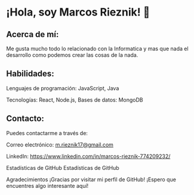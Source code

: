 # ¡Hola, soy Marcos Rieznik! 👋

## Acerca de mí:

Me gusta mucho todo lo relacionado con la Informatica y mas que nada el desarrollo como podemos crear las cosas de la nada.

## Habilidades:
Lenguajes de programación: JavaScript, Java

Tecnologías: React, Node.js, 
Bases de datos: MongoDB

## Contacto:
Puedes contactarme a través de:

Correo electrónico: m.rieznik17@gmail.com

LinkedIn: https://www.linkedin.com/in/marcos-rieznik-774209232/

Estadísticas de GitHub
Estadísticas de GitHub


Agradecimientos
¡Gracias por visitar mi perfil de GitHub! ¡Espero que encuentres algo interesante aquí!
